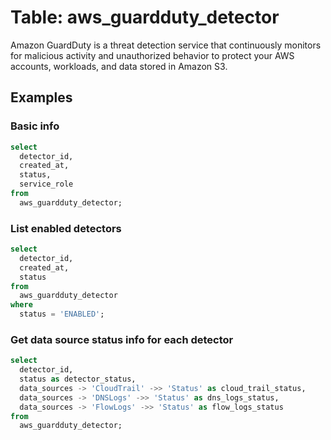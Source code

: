 # Table: aws_guardduty_detector

Amazon GuardDuty is a threat detection service that continuously monitors for malicious activity and unauthorized behavior to protect your AWS accounts, workloads, and data stored in Amazon S3.

## Examples

### Basic info

```sql
select
  detector_id,
  created_at,
  status,
  service_role
from
  aws_guardduty_detector;
```

### List enabled detectors

```sql
select
  detector_id,
  created_at,
  status
from
  aws_guardduty_detector
where
  status = 'ENABLED';
```


### Get data source status info for each detector

```sql
select
  detector_id,
  status as detector_status,
  data_sources -> 'CloudTrail' ->> 'Status' as cloud_trail_status,
  data_sources -> 'DNSLogs' ->> 'Status' as dns_logs_status,
  data_sources -> 'FlowLogs' ->> 'Status' as flow_logs_status
from
  aws_guardduty_detector;
```
